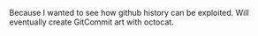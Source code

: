 Because I wanted to see how github history can be exploited. Will eventually create GitCommit art with octocat. 
